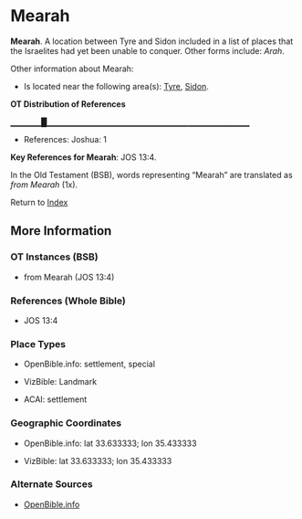 # Mearah
**Mearah**. 
A location between Tyre and Sidon included in a list of places that the Israelites had yet been unable to conquer. 
Other forms include: 
*Arah*. 




Other information about Mearah:


* Is located near the following area(s): 
[Tyre](Tyre.md), [Sidon](Sidon.md). 


**OT Distribution of References**

▁▁▁▁▁█▁▁▁▁▁▁▁▁▁▁▁▁▁▁▁▁▁▁▁▁▁▁▁▁▁▁▁▁▁▁▁▁▁
* References: Joshua: 1



**Key References for Mearah**: 
JOS 13:4. 


In the Old Testament (BSB), words representing “Mearah” are translated as 
*from Mearah* (1x). 




Return to [Index](00-Index.md)

## More Information

### OT Instances (BSB)

* from Mearah (JOS 13:4)



### References (Whole Bible)

* JOS 13:4


### Place Types

* OpenBible.info: settlement, special

* VizBible: Landmark

* ACAI: settlement



### Geographic Coordinates

* OpenBible.info: lat 33.633333; lon 35.433333

* VizBible: lat 33.633333; lon 35.433333



### Alternate Sources

* [OpenBible.info](https://www.openbible.info/geo/ancient/a8c3105)



